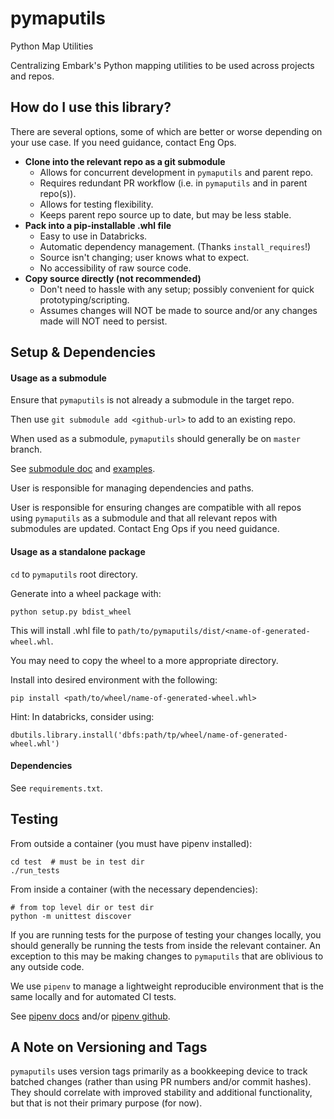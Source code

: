 # pymaputils
Python Map Utilities

Centralizing Embark's Python mapping utilities to be used across 
projects and repos.

## How do I use this library?
There are several options, some of which are better or worse depending
on your use case. If you need guidance, contact Eng Ops.
- **Clone into the relevant repo as a git submodule**
    - Allows for concurrent development in `pymaputils` and parent repo.
    - Requires redundant PR workflow (i.e. in `pymaputils` and
      in parent repo(s)).
    - Allows for testing flexibility.
    - Keeps parent repo source up to date, but may be less stable.
- **Pack into a pip-installable .whl file**
    - Easy to use in Databricks.
    - Automatic dependency management. (Thanks `install_requires`!)
    - Source isn't changing; user knows what to expect.
    - No accessibility of raw source code.    
- **Copy source directly (not recommended)**
    - Don't need to hassle with any setup; possibly convenient for quick
      prototyping/scripting.
    - Assumes changes will NOT be made to source and/or any changes made
      will NOT need to persist.

## Setup & Dependencies

#### Usage as a submodule
Ensure that `pymaputils` is not already a submodule in the target repo. 

Then use `git submodule add <github-url>` to add to an existing repo.

When used as a submodule, `pymaputils` should generally be on 
`master` branch.  

See [submodule doc](https://git-scm.com/docs/git-submodule) 
and [examples](https://git-scm.com/book/en/v2/Git-Tools-Submodules).

User is responsible for managing dependencies and paths. 

User is responsible for ensuring changes are compatible with 
all repos using `pymaputils` as a submodule and that all relevant 
repos with submodules are updated. Contact Eng Ops if you need guidance.

#### Usage as a standalone package
`cd` to `pymaputils` root directory.

Generate into a wheel package with:
```
python setup.py bdist_wheel
```

This will install .whl file to 
`path/to/pymaputils/dist/<name-of-generated-wheel.whl`.

You may need to copy the wheel to a more appropriate directory.

Install into desired environment with the following:

```
pip install <path/to/wheel/name-of-generated-wheel.whl>
```

Hint: In databricks, consider using:
```
dbutils.library.install('dbfs:path/tp/wheel/name-of-generated-wheel.whl')
```

#### Dependencies
See `requirements.txt`.

## Testing
From outside a container (you must have pipenv installed):
```
cd test  # must be in test dir
./run_tests
```
From inside a container (with the necessary dependencies):
```
# from top level dir or test dir
python -m unittest discover
```
If you are running tests for the purpose of testing your
changes locally, you should generally be running the tests from 
inside the relevant container. An exception to this may be making
changes to `pymaputils` that are oblivious to any outside code. 

We use `pipenv` to manage a lightweight reproducible environment 
that is the same locally and for automated CI tests.

See [pipenv docs](https://pipenv.pypa.io/en/latest/) and/or 
[pipenv github](https://github.com/pypa/pipenv).

## A Note on Versioning and Tags
`pymaputils` uses version tags primarily as a bookkeeping device to 
track batched changes (rather than using PR numbers and/or commit hashes). 
They should correlate with improved stability and additional functionality, 
but that is not their primary purpose (for now).
